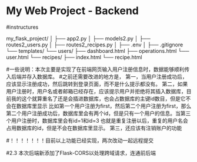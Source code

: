 # My Web Project - Backend

#instructures

my_flask_project/
│
├── app2.py
│
├── models2.py
│
├── routes2_users.py
│
├── routes2_recipes.py
│
├── .env
│
├── .gitignore
└── templates/
    └── users/
        ├── dashboard.html
        ├── operations.html
        └── user.html
    └── recipes/
        ├── index.html
        └── recipe.html

#一些说明：本次主要是实现了在前端网页输入用户注册信息时，数据能够顺利传入后端并存入数据库。
#之前还需要改进的地方是，
第一，当用户注册成功后，应该显示注册成功，然后跳转到登录页面，而不是什么提示都没有。
第二，如果用户注册时，用户名或者邮箱已经存在，应该提示用户并拒绝将其插入数据库，目前我的这个就算重名了还是会插进数据库，也会占数据库的主键id数目，但是它不会在数据库里显示
     比如第一个用户注册为first，然后第二个用户注册为first，那么第二个用户注册成功后，数据库里会有两个id，但是只有一个用户的信息。当第三个用户注册时，数据库里会有id=1和id=3
     也就是重复注册以后，重复的用户名会占用数据库的id，但是不会在数据库里显示。
第三，还应该有注销账户的功能

#！！！！！！！目前以上功能已经实现，两次改动一起远程提交

#2.3 本次后端新添加了Flask-CORS以处理跨域请求，连通前后端